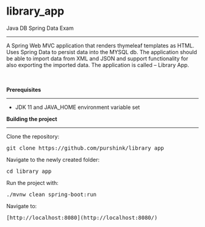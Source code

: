 # library_app

Java DB Spring Data Exam 
<hr></hr>
A Spring Web MVC application that renders thymeleaf templates as HTML.
Uses Spring Data to persist data into the MYSQL db. The application should be able to import data from XML and JSON and support functionality for also exporting the imported data. The application is called – Library App.

<br><br>
<b>Prerequisites</b>
<hr></hr>

- JDK 11 and JAVA_HOME environment variable set



<b>Building the project</b>

* * * * *

Clone the repository:

<pre>git clone https://github.com/purshink/library_app </pre>
Navigate to the newly created folder:

<pre>cd library_app</pre>

Run the project with:

<pre>./mvnw clean spring-boot:run</pre>

Navigate to:

<pre>[http://localhost:8080](http://localhost:8080/)</pre>


